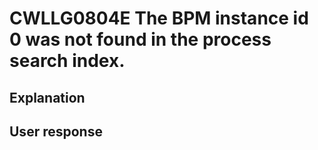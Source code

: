 # CWLLG0804E The BPM instance id 0 was not found in the process search index.

## Explanation

## User response